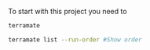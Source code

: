 To start with this project you need to 

```bash
terramate 
```


```bash
terramate list --run-order #Show order
```